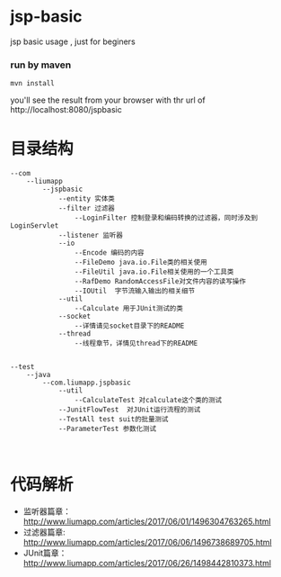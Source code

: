 # jsp-basic
jsp basic usage , just for beginers

### run by maven 

    mvn install
    
you'll see the result from your browser with thr url of http://localhost:8080/jspbasic

# 目录结构

    --com
        --liumapp
            --jspbasic
                --entity 实体类
                --filter 过滤器
                    --LoginFilter 控制登录和编码转换的过滤器，同时涉及到LoginServlet
                --listener 监听器
                --io
                    --Encode 编码的内容
                    --FileDemo java.io.File类的相关使用
                    --FileUtil java.io.File相关使用的一个工具类
                    --RafDemo RandomAccessFile对文件内容的读写操作
                    --IOUtil  字节流输入输出的相关细节
                --util
                    --Calculate 用于JUnit测试的类
                --socket
                    --详情请见socket目录下的README
                --thread
                    --线程章节，详情见thread下的README
               
                    
    --test
        --java
            --com.liumapp.jspbasic
                --util
                    --CalculateTest 对calculate这个类的测试
                --JunitFlowTest  对JUnit运行流程的测试
                --TestAll test suit的批量测试
                --ParameterTest 参数化测试
                 
                    

# 代码解析

* 监听器篇章：http://www.liumapp.com/articles/2017/06/01/1496304763265.html
* 过滤器篇章: http://www.liumapp.com/articles/2017/06/06/1496738689705.html
* JUnit篇章：http://www.liumapp.com/articles/2017/06/26/1498442810373.html

